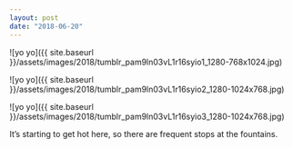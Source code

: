 ```yaml
---
layout: post
date: "2018-06-20"
---
```


![yo yo]({{ site.baseurl }}/assets/images/2018/tumblr_pam9ln03vL1r16syio1_1280-768x1024.jpg)

![yo yo]({{ site.baseurl }}/assets/images/2018/tumblr_pam9ln03vL1r16syio2_1280-1024x768.jpg)

![yo yo]({{ site.baseurl }}/assets/images/2018/tumblr_pam9ln03vL1r16syio3_1280-1024x768.jpg)

It’s starting to get hot here, so there are frequent stops at the fountains.
